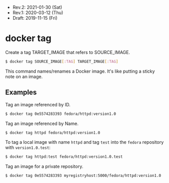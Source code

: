 * Rev.2: 2021-01-30 (Sat)
* Rev.1: 2020-03-12 (Thu)
* Draft: 2019-11-15 (Fri)

# docker tag

Create a tag TARGET_IMAGE that refers to SOURCE_IMAGE. 

```bash
$ docker tag SOURCE_IMAGE[:TAG] TARGET_IMAGE[:TAG]
```

This command names/renames a Docker image. It's like putting a sticky note on an image.

## Examples

Tag an image referenced by ID.

```bash
$ docker tag 0e5574283393 fedora/httpd:version1.0
```

Tag an image referenced by Name.

```bash
$ docker tag httpd fedora/httpd:version1.0
```

To tag a local image with name `httpd` and tag `test` into the `fedora` repository with `version1.0.test`:

```bash
$ docker tag httpd:test fedora/httpd:version1.0.test
```

Tag an image for a private repository.

```bash
$ docker tag 0e5574283393 myregistryhost:5000/fedora/httpd:version1.0
```

